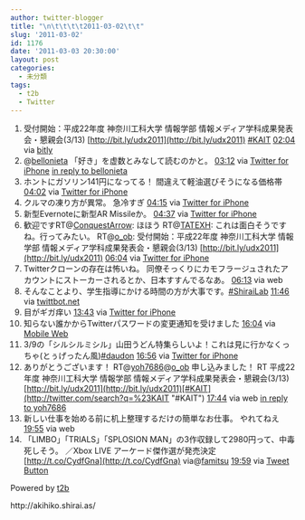 ```yaml
---
author: twitter-blogger
title: "\n\t\t\t\t2011-03-02\t\t"
slug: '2011-03-02'
id: 1176
date: '2011-03-03 20:30:00'
layout: post
categories:
  - 未分類
tags:
  - t2b
  - Twitter
---
```


<div xmlns:georss="http://www.georss.org/georss">

1.  <span><span>受付開始：平成22年度 神奈川工科大学 情報学部 情報メディア学科成果発表会・懇親会(3/13) [http://bit.ly/udx2011](http://bit.ly/udx2011) [#KAIT](http://twitter.com/search?q=%23KAIT "#KAIT")</span> <span>[<span>02:04</span>](http://twitter.com/o_ob/status/42933418950000640) <span>via [bitly](http://bit.ly)</span></span></span>
2.  <span><span>@[bellonieta](http://twitter.com/bellonieta "bellonieta") 「好き」を虚数とみなして読むのかと。</span> <span>[<span>03:12</span>](http://twitter.com/o_ob/status/42950294308519936) <span>via [Twitter for iPhone](http://twitter.com/)</span> [in reply to bellonieta](http://twitter.com/bellonieta/status/42944865675395072)</span></span>
3.  <span><span>ホントにガソリン141円になってる！ 間違えて軽油選びそうになる価格帯</span> <span>[<span>04:02</span>](http://twitter.com/o_ob/status/42962942119002112) <span>via [Twitter for iPhone](http://twitter.com/)</span></span></span>
4.  <span><span>クルマの凍り方が異常。 急冷すぎ</span> <span>[<span>04:15</span>](http://twitter.com/o_ob/status/42966302096228352) <span>via [Twitter for iPhone](http://twitter.com/)</span></span></span>
5.  <span><span>新型Evernoteに新型AR Missileか。</span> <span>[<span>04:37</span>](http://twitter.com/o_ob/status/42971811335512064) <span>via [Twitter for iPhone](http://twitter.com/)</span></span></span>
6.  <span><span>歓迎ですRT@[ConquestArrow](http://twitter.com/ConquestArrow "ConquestArrow"): ほほう RT@[TATEXH](http://twitter.com/TATEXH "TATEXH"): これは面白そうですね。行ってみたい。 RT@[o_ob](http://twitter.com/o_ob "o_ob"): 受付開始：平成22年度 神奈川工科大学 情報学部 情報メディア学科成果発表会・懇親会(3/13) [http://bit.ly/udx2011](http://bit.ly/udx2011)</span> <span>[<span>06:04</span>](http://twitter.com/o_ob/status/42993578158465024) <span>via [Twitter for iPhone](http://twitter.com/)</span></span></span>
7.  <span><span>Twitterクローンの存在は怖いね。 同僚そっくりにカモフラージュされたアカウントにストーカーされるとか、日本すすんでるなあ。</span> <span>[<span>06:13</span>](http://twitter.com/o_ob/status/42995882769129472) <span>via web</span></span></span>
8.  <span><span>そんなことより、学生指導にかける時間の方が大事です。[#ShiraiLab](http://twitter.com/search?q=%23ShiraiLab "#ShiraiLab")</span> <span>[<span>11:46</span>](http://twitter.com/o_ob/status/43079856526860288) <span>via [twittbot.net](http://twittbot.net/)</span></span></span>
9.  <span><span>目がギガ痒い</span> <span>[<span>13:43</span>](http://twitter.com/o_ob/status/43109109351972864) <span>via [Twitter for iPhone](http://twitter.com/)</span></span></span>
10.  <span><span>知らない誰かからTwitterパスワードの変更通知を受けました</span> <span>[<span>16:04</span>](http://twitter.com/o_ob/status/43144735522701312) <span>via [Mobile Web](http://mobile.twitter.com)</span></span></span>
11.  <span><span>3/9の「シルシルミシル」山田うどん特集らしいよ！これは見に行かなくっちゃ(とぅげったん風)[#daudon](http://twitter.com/search?q=%23daudon "#daudon")</span> <span>[<span>16:56</span>](http://twitter.com/o_ob/status/43157888063123456) <span>via [Twitter for iPhone](http://twitter.com/)</span></span></span>
12.  <span><span>ありがとうございます！ RT@[yoh7686](http://twitter.com/yoh7686 "yoh7686")@[o_ob](http://twitter.com/o_ob "o_ob") 申し込みました！ RT 平成22年度 神奈川工科大学 情報学部 情報メディア学科成果発表会・懇親会(3/13) [http://bit.ly/udx2011](http://bit.ly/udx2011)[#KAIT](http://twitter.com/search?q=%23KAIT "#KAIT")</span> <span>[<span>17:44</span>](http://twitter.com/o_ob/status/43169736195969024) <span>via web</span> [in reply to yoh7686](http://twitter.com/yoh7686/status/43168634025152512)</span></span>
13.  <span><span>新しい仕事を始める前に机上整理するだけの簡単なお仕事。 やれてねえ</span> <span>[<span>19:55</span>](http://twitter.com/o_ob/status/43202830139523072) <span>via web</span></span></span>
14.  <span><span>「LIMBO」「TRIALS」「SPLOSION MAN」の3作収録して2980円って、中毒死しそう。 ／Xbox LIVE アーケード傑作選が発売決定 [http://t.co/CydfGna](http://t.co/CydfGna) via@[famitsu](http://twitter.com/famitsu "famitsu")</span> <span>[<span>19:59</span>](http://twitter.com/o_ob/status/43203804572823552) <span>via [Tweet Button](http://twitter.com/tweetbutton)</span></span></span>

</div>

Powered by [t2b](http://t2b.utilz.jp/)

<div>http://akihiko.shirai.as/</div>